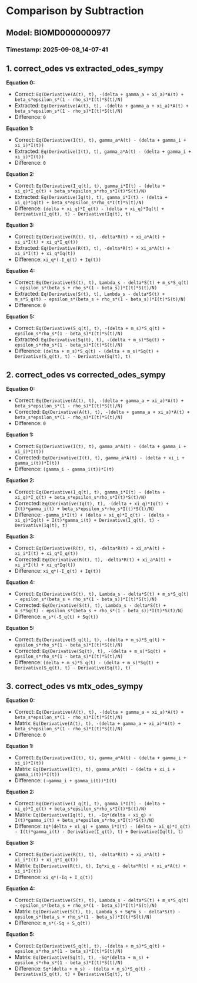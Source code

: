 
# Comparison by Subtraction
## Model: BIOMD0000000977
### Timestamp: 2025-09-08_14-07-41

## 1. correct_odes vs extracted_odes_sympy

**Equation 0:**
- Correct:   `Eq(Derivative(A(t), t), -(delta + gamma_a + xi_a)*A(t) + beta_s*epsilon_s*(1 - rho_s)*I(t)*S(t)/N)`
- Extracted: `Eq(Derivative(A(t), t), -(delta + gamma_a + xi_a)*A(t) + beta_s*epsilon_s*(1 - rho_s)*I(t)*S(t)/N)`
- Difference: `0`

**Equation 1:**
- Correct:   `Eq(Derivative(I(t), t), gamma_a*A(t) - (delta + gamma_i + xi_i)*I(t))`
- Extracted: `Eq(Derivative(I(t), t), gamma_a*A(t) - (delta + gamma_i + xi_i)*I(t))`
- Difference: `0`

**Equation 2:**
- Correct:   `Eq(Derivative(I_q(t), t), gamma_i*I(t) - (delta + xi_q)*I_q(t) + beta_s*epsilon_s*rho_s*I(t)*S(t)/N)`
- Extracted: `Eq(Derivative(Iq(t), t), gamma_i*I(t) - (delta + xi_q)*Iq(t) + beta_s*epsilon_s*rho_s*I(t)*S(t)/N)`
- Difference: `(delta + xi_q)*I_q(t) - (delta + xi_q)*Iq(t) + Derivative(I_q(t), t) - Derivative(Iq(t), t)`

**Equation 3:**
- Correct:   `Eq(Derivative(R(t), t), -delta*R(t) + xi_a*A(t) + xi_i*I(t) + xi_q*I_q(t))`
- Extracted: `Eq(Derivative(R(t), t), -delta*R(t) + xi_a*A(t) + xi_i*I(t) + xi_q*Iq(t))`
- Difference: `xi_q*(-I_q(t) + Iq(t))`

**Equation 4:**
- Correct:   `Eq(Derivative(S(t), t), Lambda_s - delta*S(t) + m_s*S_q(t) - epsilon_s*(beta_s + rho_s*(1 - beta_s))*I(t)*S(t)/N)`
- Extracted: `Eq(Derivative(S(t), t), Lambda_s - delta*S(t) + m_s*S_q(t) - epsilon_s*(beta_s + rho_s*(1 - beta_s))*I(t)*S(t)/N)`
- Difference: `0`

**Equation 5:**
- Correct:   `Eq(Derivative(S_q(t), t), -(delta + m_s)*S_q(t) + epsilon_s*rho_s*(1 - beta_s)*I(t)*S(t)/N)`
- Extracted: `Eq(Derivative(Sq(t), t), -(delta + m_s)*Sq(t) + epsilon_s*rho_s*(1 - beta_s)*I(t)*S(t)/N)`
- Difference: `(delta + m_s)*S_q(t) - (delta + m_s)*Sq(t) + Derivative(S_q(t), t) - Derivative(Sq(t), t)`

## 2. correct_odes vs corrected_odes_sympy

**Equation 0:**
- Correct: `Eq(Derivative(A(t), t), -(delta + gamma_a + xi_a)*A(t) + beta_s*epsilon_s*(1 - rho_s)*I(t)*S(t)/N)`
- Corrected: `Eq(Derivative(A(t), t), -(delta + gamma_a + xi_a)*A(t) + beta_s*epsilon_s*(1 - rho_s)*I(t)*S(t)/N)`
- Difference: `0`

**Equation 1:**
- Correct: `Eq(Derivative(I(t), t), gamma_a*A(t) - (delta + gamma_i + xi_i)*I(t))`
- Corrected: `Eq(Derivative(I(t), t), gamma_a*A(t) - (delta + xi_i + gamma_i(t))*I(t))`
- Difference: `(gamma_i - gamma_i(t))*I(t)`

**Equation 2:**
- Correct: `Eq(Derivative(I_q(t), t), gamma_i*I(t) - (delta + xi_q)*I_q(t) + beta_s*epsilon_s*rho_s*I(t)*S(t)/N)`
- Corrected: `Eq(Derivative(Iq(t), t), -(delta + xi_q)*Iq(t) + I(t)*gamma_i(t) + beta_s*epsilon_s*rho_s*I(t)*S(t)/N)`
- Difference: `-gamma_i*I(t) + (delta + xi_q)*I_q(t) - (delta + xi_q)*Iq(t) + I(t)*gamma_i(t) + Derivative(I_q(t), t) - Derivative(Iq(t), t)`

**Equation 3:**
- Correct: `Eq(Derivative(R(t), t), -delta*R(t) + xi_a*A(t) + xi_i*I(t) + xi_q*I_q(t))`
- Corrected: `Eq(Derivative(R(t), t), -delta*R(t) + xi_a*A(t) + xi_i*I(t) + xi_q*Iq(t))`
- Difference: `xi_q*(-I_q(t) + Iq(t))`

**Equation 4:**
- Correct: `Eq(Derivative(S(t), t), Lambda_s - delta*S(t) + m_s*S_q(t) - epsilon_s*(beta_s + rho_s*(1 - beta_s))*I(t)*S(t)/N)`
- Corrected: `Eq(Derivative(S(t), t), Lambda_s - delta*S(t) + m_s*Sq(t) - epsilon_s*(beta_s + rho_s*(1 - beta_s))*I(t)*S(t)/N)`
- Difference: `m_s*(-S_q(t) + Sq(t))`

**Equation 5:**
- Correct: `Eq(Derivative(S_q(t), t), -(delta + m_s)*S_q(t) + epsilon_s*rho_s*(1 - beta_s)*I(t)*S(t)/N)`
- Corrected: `Eq(Derivative(Sq(t), t), -(delta + m_s)*Sq(t) + epsilon_s*rho_s*(1 - beta_s)*I(t)*S(t)/N)`
- Difference: `(delta + m_s)*S_q(t) - (delta + m_s)*Sq(t) + Derivative(S_q(t), t) - Derivative(Sq(t), t)`

## 3. correct_odes vs mtx_odes_sympy

**Equation 0:**
- Correct: `Eq(Derivative(A(t), t), -(delta + gamma_a + xi_a)*A(t) + beta_s*epsilon_s*(1 - rho_s)*I(t)*S(t)/N)`
- Matrix:  `Eq(Derivative(A(t), t), -(delta + gamma_a + xi_a)*A(t) + beta_s*epsilon_s*(1 - rho_s)*I(t)*S(t)/N)`
- Difference: `0`

**Equation 1:**
- Correct: `Eq(Derivative(I(t), t), gamma_a*A(t) - (delta + gamma_i + xi_i)*I(t))`
- Matrix:  `Eq(Derivative(I(t), t), gamma_a*A(t) - (delta + xi_i + gamma_i(t))*I(t))`
- Difference: `(-gamma_i + gamma_i(t))*I(t)`

**Equation 2:**
- Correct: `Eq(Derivative(I_q(t), t), gamma_i*I(t) - (delta + xi_q)*I_q(t) + beta_s*epsilon_s*rho_s*I(t)*S(t)/N)`
- Matrix:  `Eq(Derivative(Iq(t), t), -Iq*(delta + xi_q) + I(t)*gamma_i(t) + beta_s*epsilon_s*rho_s*I(t)*S(t)/N)`
- Difference: `Iq*(delta + xi_q) + gamma_i*I(t) - (delta + xi_q)*I_q(t) - I(t)*gamma_i(t) - Derivative(I_q(t), t) + Derivative(Iq(t), t)`

**Equation 3:**
- Correct: `Eq(Derivative(R(t), t), -delta*R(t) + xi_a*A(t) + xi_i*I(t) + xi_q*I_q(t))`
- Matrix:  `Eq(Derivative(R(t), t), Iq*xi_q - delta*R(t) + xi_a*A(t) + xi_i*I(t))`
- Difference: `xi_q*(-Iq + I_q(t))`

**Equation 4:**
- Correct: `Eq(Derivative(S(t), t), Lambda_s - delta*S(t) + m_s*S_q(t) - epsilon_s*(beta_s + rho_s*(1 - beta_s))*I(t)*S(t)/N)`
- Matrix:  `Eq(Derivative(S(t), t), Lambda_s + Sq*m_s - delta*S(t) - epsilon_s*(beta_s + rho_s*(1 - beta_s))*I(t)*S(t)/N)`
- Difference: `m_s*(-Sq + S_q(t))`

**Equation 5:**
- Correct: `Eq(Derivative(S_q(t), t), -(delta + m_s)*S_q(t) + epsilon_s*rho_s*(1 - beta_s)*I(t)*S(t)/N)`
- Matrix:  `Eq(Derivative(Sq(t), t), -Sq*(delta + m_s) + epsilon_s*rho_s*(1 - beta_s)*I(t)*S(t)/N)`
- Difference: `Sq*(delta + m_s) - (delta + m_s)*S_q(t) - Derivative(S_q(t), t) + Derivative(Sq(t), t)`

